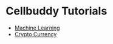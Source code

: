# Cellbuddy Tutorials

* [Machine Learning](https://colab.research.google.com/github/CellBuddy/ED1/blob/master/ML/ML_AI.ipynb)
* [Crypto Currency](crypto/Crypto%20101.ipynb)

